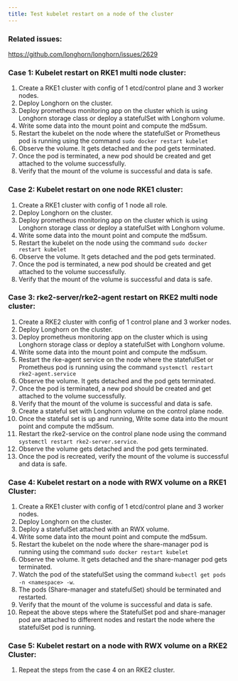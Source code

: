 ```yaml
---
title: Test kubelet restart on a node of the cluster
---
```


### Related issues:
https://github.com/longhorn/longhorn/issues/2629

### Case 1: Kubelet restart on RKE1 multi node cluster:
1. Create a RKE1 cluster with config of 1 etcd/control plane and 3 worker nodes.
2. Deploy Longhorn on the cluster.
3. Deploy prometheus monitoring app on the cluster which is using Longhorn storage class or deploy a statefulSet with Longhorn volume.
4. Write some data into the mount point and compute the md5sum.
5. Restart the kubelet on the node where the statefulSet or Prometheus pod is running using the command `sudo docker restart kubelet`
6. Observe the volume. It gets detached and the pod gets terminated.
7. Once the pod is terminated, a new pod should be created and get attached to the volume successfully.
8. Verify that the mount of the volume is successful and data is safe.

### Case 2: Kubelet restart on one node RKE1 cluster:
1. Create a RKE1 cluster with config of 1 node all role.
2. Deploy Longhorn on the cluster.
3. Deploy prometheus monitoring app on the cluster which is using Longhorn storage class or deploy a statefulSet with Longhorn volume.
4. Write some data into the mount point and compute the md5sum.
5. Restart the kubelet on the node using the command `sudo docker restart kubelet`
6. Observe the volume. It gets detached and the pod gets terminated.
7. Once the pod is terminated, a new pod should be created and get attached to the volume successfully.
8. Verify that the mount of the volume is successful and data is safe.

### Case 3: rke2-server/rke2-agent restart on RKE2 multi node cluster:
1. Create a RKE2 cluster with config of 1 control plane and 3 worker nodes.
2. Deploy Longhorn on the cluster.
3. Deploy prometheus monitoring app on the cluster which is using Longhorn storage class or deploy a statefulSet with Longhorn volume.
4. Write some data into the mount point and compute the md5sum.
5. Restart the rke-agent service on the node where the statefulSet or Prometheus pod is running using the command `systemctl restart rke2-agent.service`
6. Observe the volume. It gets detached and the pod gets terminated.
7. Once the pod is terminated, a new pod should be created and get attached to the volume successfully.
8. Verify that the mount of the volume is successful and data is safe.
9. Create a stateful set with Longhorn volume on the control plane node.
10. Once the stateful set is up and running, Write some data into the mount point and compute the md5sum.
11. Restart the rke2-service on the control plane node using the command `systemctl restart rke2-server.service`.
12. Observe the volume gets detached and the pod gets terminated.
13. Once the pod is recreated, verify the mount of the volume is successful and data is safe.

### Case 4: Kubelet restart on a node with RWX volume on a RKE1 Cluster:
1. Create a RKE1 cluster with config of 1 etcd/control plane and 3 worker nodes.
2. Deploy Longhorn on the cluster.
3. Deploy a statefulSet attached with an RWX volume.
4. Write some data into the mount point and compute the md5sum.
5. Restart the kubelet on the node where the share-manager pod is running using the command `sudo docker restart kubelet`
6. Observe the volume. It gets detached and the share-manager pod gets terminated.
7. Watch the pod of the statefulSet using the command `kubectl get pods -n <namespace> -w`.
8. The pods (Share-manager and statefulSet) should be terminated and restarted.
9. Verify that the mount of the volume is successful and data is safe.
10. Repeat the above steps where the StatefulSet pod and share-manager pod are attached to different nodes and restart the node where the statefulSet pod is running.

### Case 5: Kubelet restart on a node with RWX volume on a RKE2 Cluster:
1. Repeat the steps from the case 4 on an RKE2 cluster.
